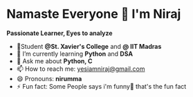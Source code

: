 #                                                               Namaste Everyone 👋 I'm Niraj 

**Passionate Learner, Eyes to analyze**
- 🌱Student **@St. Xavier's College** and **@ IIT Madras**
- 🔭 I’m currently learning **Python** and **DSA**
- 💬 Ask me about **Python, C**
- 📫 How to reach me: yesiamniraj@gmail.com
- 😄 Pronouns: **nirumma**
- ⚡ Fun fact: Some People says i'm funny🤔 that's the fun fact

